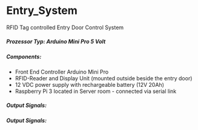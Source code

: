 # Entry_System
RFID Tag controlled Entry Door Control System
##### Prozessor Typ: Arduino Mini Pro 5 Volt
##### Components:
- Front End Controller Arduino Mini Pro
- RFID-Reader and Display Unit (mounted outside beside the entry door)
- 12 VDC power supply with rechargeable battery (12V 20Ah)
- Raspberry Pi 3 located in Server room - connected via serial link
##### Output Signals:
##### Output Signals:
